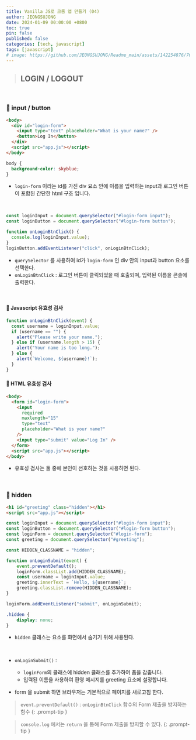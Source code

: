 ```yaml
---
title: Vanilla JS로 크롬 앱 만들기 (04)
author: JEONGSUJONG
date: 2024-01-09 00:00:00 +0800
toc: true
pin: false
published: false
categories: [tech, javascript]
tags: [javascript]
# image: https://github.com/JEONGSUJONG/Readme_main/assets/142254876/7607d850-fd45-47a2-9bc2-7c2983db77f1
---
```


> ## LOGIN / LOGOUT

<br>

### 🧷 input / button
```html
<body>
  <div id="login-form">
    <input type="text" placeholder="What is your name?" />
    <button>Log In</button>
  </div>
  <script src="app.js"></script>
</body>
```

```css
body {
  background-color: skyblue;
}
```

<!-- ![html_Structure](https://github.com/JEONGSUJONG/Readme_main/assets/142254876/d9aed77d-6ebd-4491-952c-02dce7d52da2){: width=100% height=100% .normal} -->

- `login-form` 이라는 id를 가진 div 요소 안에 이름을 입력하는 input과 로그인 버튼이 포함된 간단한 html 구조 입니다.

<br>

```javascript
const loginInput = document.querySelector("#login-form input");
const loginButton = document.querySelector("#login-form button");

function onLoginBtnClick() {
  console.log(loginInput.value);
}
loginButton.addEventListener("click", onLoginBtnClick);
```

<!-- ![onLoginBtnClick](https://github.com/JEONGSUJONG/Readme_main/assets/142254876/713f3de2-91de-4c9c-a474-d75769bc18fd){: width=100% height=100% .normal} -->

- `querySelector` 를 사용하여 id가 `login-form` 인 div 안의 input과 button 요소를 선택한다.
- `onLoginBtnClick` : 로그인 버튼이 클릭되었을 때 호출되며, 입력된 이름을 콘솔에 출력한다.

<br>

#### 📌 Javascript 유효성 검사

```javascript
function onLoginBtnClick(event) {
  const username = loginInput.value;
  if (username == "") {
    alert("Please write your name.");
  } else if (username.length > 15) {
    alert("Your name is too long.");
  } else {
    alert(`Welcome, ${username}!`);
  }
}
```
<!-- ![clickEventByAlert](https://github.com/JEONGSUJONG/Readme_main/assets/142254876/c65e18bc-9e38-4b5d-bd51-9eae4322d4c7){: width=100% height=100% .normal} -->

#### 📌 HTML 유효성 검사

```html
<body>
  <form id="login-form">
    <input
      required
      maxlength="15"
      type="text"
      placeholder="What is your name?"
    />
    <input type="submit" value="Log In" />
  </form>
  <script src="app.js"></script>
</body>
```
- 유효성 검사는 둘 중에 본인이 선호하는 것을 사용하면 된다.

<br>

### 🧷 hidden

```html
<h1 id="greeting" class="hidden"></h1>
<script src="app.js"></script>
```
```javascript
const loginInput = document.querySelector("#login-form input");
const loginButton = document.querySelector("#login-form button");
const loginForm = document.querySelector("#login-form");
const greeting = document.querySelector("#greeting");

const HIDDEN_CLASSNAME = "hidden";

function onLoginSubmit(event) {
    event.preventDefault();
    loginForm.classList.add(HIDDEN_CLASSNAME);
    const username = loginInput.value;
    greeting.innerText = `Hello, ${username}`;
    greeting.classList.remove(HIDDEN_CLASSNAME);
}

loginForm.addEventListener("submit", onLoginSubmit);
```
```css
.hidden {
    display: none;
}
```
- `hidden` 클래스는 요소를 화면에서 숨기기 위해 사용된다.

<!-- ![usingHidden](https://github.com/JEONGSUJONG/Readme_main/assets/142254876/e1576d9f-6177-4455-b82e-be88edc299ee){: width=100% height=100% .normal} -->

<br>

- `onLoginSubmit()` :
    - `loginForm`의 클래스에 hidden 클래스를 추가하여 폼을 감춥니다.
    - 입력된 이름을 사용하여 환영 메시지를 greeting 요소에 설정합니다.

- form 을 submit 하면 브라우저는 기본적으로 페이지를 새로고침 한다.

> `event.preventDefault()` : `onLoginBtnClick` 함수의 Form 제출을 방지하는 함수
{: .prompt-tip }

> `console.log` 에서는 `return` 을 통해 Form 제출을 방지할 수 있다.
{: .prompt-tip }